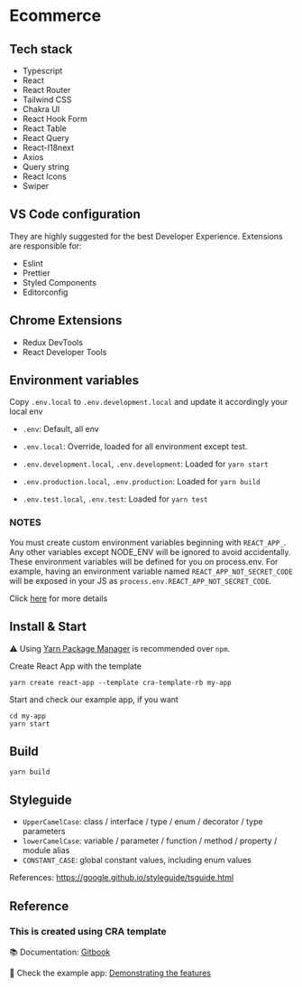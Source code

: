 # Ecommerce

## Tech stack

- Typescript
- React
- React Router
- Tailwind CSS
- Chakra UI
- React Hook Form
- React Table
- React Query
- React-I18next
- Axios
- Query string
- React Icons
- Swiper

## VS Code configuration

They are highly suggested for the best Developer Experience. Extensions are responsible for:

- Eslint
- Prettier
- Styled Components
- Editorconfig

## Chrome Extensions

- Redux DevTools
- React Developer Tools

## Environment variables

Copy `.env.local` to `.env.development.local` and update it accordingly your local env

- `.env`: Default, all env

- `.env.local`: Override, loaded for all environment except test.
- `.env.development.local`, `.env.development`: Loaded for `yarn start`
- `.env.production.local`, `.env.production`: Loaded for `yarn build`
- `.env.test.local`, `.env.test`: Loaded for `yarn test`

### NOTES

You must create custom environment variables beginning with `REACT_APP_`. Any other variables except NODE_ENV will be ignored to avoid accidentally. These environment variables will be defined for you on process.env. For example, having an environment variable named `REACT_APP_NOT_SECRET_CODE` will be exposed in your JS as `process.env.REACT_APP_NOT_SECRET_CODE`.

Click [here](https://create-react-app.dev/docs/adding-custom-environment-variables/) for more details

## Install & Start

⚠️ Using [Yarn Package Manager](https://yarnpkg.com) is recommended over `npm`.

Create React App with the template

```shell
yarn create react-app --template cra-template-rb my-app
```

Start and check our example app, if you want

```shell
cd my-app
yarn start
```

## Build

```shell
yarn build
```

## Styleguide

- `UpperCamelCase`: class / interface / type / enum / decorator / type parameters
- `lowerCamelCase`: variable / parameter / function / method / property / module alias
- `CONSTANT_CASE`: global constant values, including enum values

References: https://google.github.io/styleguide/tsguide.html

## Reference

### This is created using CRA template

📚 Documentation: [Gitbook](https://cansahin.gitbook.io/react-boilerplate-cra-template/)

🎨 Check the example app: [Demonstrating the features](https://react-boilerplate.github.io/react-boilerplate-cra-template/)
